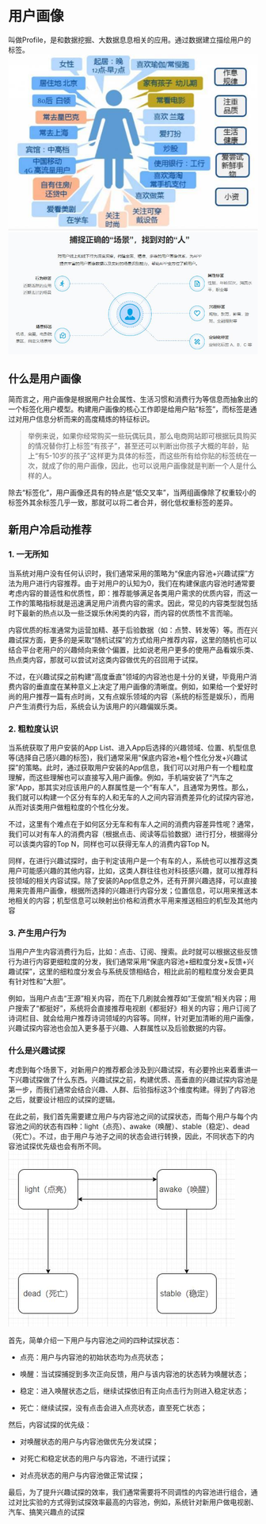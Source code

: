 # 用户画像
叫做Profile，是和数据挖掘、大数据息息相关的应用。通过数据建立描绘用户的标签。
![](img/user-profile.jpg)
![](img/user-profile-2.jpg)
## 什么是用户画像
简而言之，用户画像是根据用户社会属性、生活习惯和消费行为等信息而抽象出的一个标签化用户模型。构建用户画像的核心工作即是给用户贴“标签”，而标签是通过对用户信息分析而来的高度精炼的特征标识。

> 举例来说，如果你经常购买一些玩偶玩具，那么电商网站即可根据玩具购买的情况替你打上标签“有孩子”，甚至还可以判断出你孩子大概的年龄，贴上“有5-10岁的孩子”这样更为具体的标签，而这些所有给你贴的标签统在一次，就成了你的用户画像，因此，也可以说用户画像就是判断一个人是什么样的人。

除去“标签化”，用户画像还具有的特点是“低交叉率”，当两组画像除了权重较小的标签外其余标签几乎一致，那就可以将二者合并，弱化低权重标签的差异。

## 新用户冷启动推荐
### 1. 一无所知
当系统对用户没有任何认识时，我们通常采用的策略为“保底内容池+兴趣试探”方法为用户进行内容推荐。由于对用户的认知为0，我们在构建保底内容池时通常要考虑内容的普适性和优质性，即：推荐能够满足各类用户需求的优质内容，而这一工作的策略指标就是迅速满足用户消费内容的需求。因此，常见的内容类型就包括时下最新的热点以及一些泛娱乐休闲类的内容，而内容的优质性不言而喻。

内容优质的标准通常为运营加精、基于后验数据（如：点赞、转发等）等。而在兴趣试探方面，更多的是采取“随机试探”的方式给用户推荐内容，这里的随机也可以结合平台老用户的兴趣倾向来做个偏置，比如说老用户更多的使用产品看娱乐类、热点类内容，那就可以尝试对这类内容做优先的召回用于试探。

不过，在兴趣试探之前构建“高度垂直”领域的内容池也是十分的关键，毕竟用户消费内容的垂直度在某种意义上决定了用户画像的清晰度。例如，如果给一个爱好时尚的用户推荐一篇有点时尚，又有点娱乐领域的内容（系统的标签是娱乐），而用户产生消费行为后，系统会认为该用户的兴趣偏娱乐类。

### 2. 粗粒度认识


当系统获取了用户安装的App List、进入App后选择的兴趣领域、位置、机型信息等(选择自己感兴趣的标签)，我们通常采用“保底内容池+粗个性化分发+兴趣试探”的策略。此时，通过获取用户安装的App信息，我们可以对用户有一个粗粒度理解，而这些理解也可以直接写入用户画像。例如，手机端安装了“汽车之家”App，那其实对应该用户的人群属性是一个“有车人”，且通常为男性。那么，我们就可以构建一个区分有车的人和无车的人之间内容消费差异化的试探内容池，从而对该类用户做粗粒度的个性化分发。

不过，这里有个难点在于如何区分无车和有车人之间的消费内容差异性呢？通常，我们可以对有车人的消费内容（根据点击、阅读等后验数据）进行打分，根据得分可以该类内容的Top N，同样也可以获得无车人的消费内容Top N。

同样，在进行兴趣试探时，由于判定该用户是一个有车的人，系统也可以推荐这类用户可能感兴趣的其他内容，比如，这类人群往往也对科技感兴趣，就可以推荐科技领域的相关内容试探。除了安装的App信息之外，还有开屏兴趣选择，可以直接用来完善用户画像，根据所选择的兴趣进行内容分发；位置信息，可以用来推送本地相关的内容；机型信息可以映射出价格和消费水平用来推送相应的机型及其他内容

### 3. 产生用户行为

当用户产生内容消费行为后，比如：点击、订阅、搜索。此时就可以根据这些反馈行为进行内容更细粒度的分发，我们通常采用“保底内容池+细粒度分发+反馈+兴趣试探”，这里的细粒度分发会与系统反馈相结合，相比此前的粗粒度分发会更具有针对性和“大胆”。

例如，当用户点击“王源”相关内容，而在下几刷就会推荐如“王俊凯”相关内容；用户搜索了“都挺好”，系统将会直接推荐电视剧《都挺好》相关的内容；用户订阅了诗词栏目、就会给用户推荐诗词领域的内容等。同样，针对更加清晰的用户画像，兴趣试探内容池也会加入更多基于兴趣、人群属性以及后验数据的内容。

### 什么是兴趣试探

考虑到每个场景下，对新用户的推荐都会涉及到兴趣试探，有必要拎出来着重讲一下兴趣试探做了什么东西。兴趣试探之前，构建优质、高垂直的兴趣试探内容池是第一步，而我们通常会结合兴趣、人群、后验指标这3个维度构建。得到了内容池之后，就要设计相应的试探的逻辑。

在此之前，我们首先需要建立用户与内容池之间的试探状态，而每个用户与每个内容池之间的状态有四种：light（点亮）、awake（唤醒）、stable（稳定）、dead（死亡）。不过，由于用户与池子之间的状态会进行转换，因此，不同状态下的内容池试探优先级也会有所不同。
![](img/user-profile-st.jpg)

首先，简单介绍一下用户与内容池之间的四种试探状态：

- 点亮：用户与内容池的初始状态均为点亮状态；

- 唤醒：当试探捕捉到多次正向反馈，用户与该内容池的状态转为唤醒状态；

- 稳定：进入唤醒状态之后，继续试探依旧有正向点击行为则进入稳定状态；

- 死亡：继续试探，没有点击会进入点亮状态，直至死亡状态；

然后，内容试探的优先级：

- 对唤醒状态的用户与内容池做优先分发试探；

- 对死亡和稳定状态的用户与内容池，不进行试探；

- 对点亮状态的用户与内容池做正常试探；

最后，为了提升兴趣试探的效率，我们通常需要将不同调性的内容池进行组合，通过对比实验的方式得到试探效率最高的内容池，例如，系统针对新用户做电视剧、汽车、搞笑兴趣点的试探


